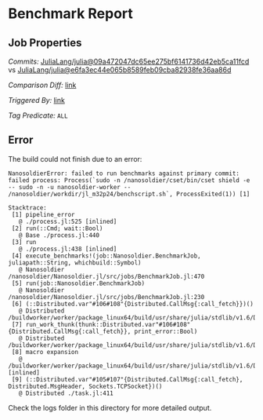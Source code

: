 # Benchmark Report

## Job Properties

*Commits:* [JuliaLang/julia@09a472047dc65ee275bf6141736d42eb5ca11fcd](https://github.com/JuliaLang/julia/commit/09a472047dc65ee275bf6141736d42eb5ca11fcd) vs [JuliaLang/julia@e6fa3ec44e065b8589feb09cba82938fe36aa86d](https://github.com/JuliaLang/julia/commit/e6fa3ec44e065b8589feb09cba82938fe36aa86d)

*Comparison Diff:* [link](https://github.com/JuliaLang/julia/compare/e6fa3ec44e065b8589feb09cba82938fe36aa86d..09a472047dc65ee275bf6141736d42eb5ca11fcd)

*Triggered By:* [link](https://github.com/JuliaLang/julia/pull/43852#issuecomment-1028586901)

*Tag Predicate:* `ALL`

## Error

The build could not finish due to an error:

```
NanosoldierError: failed to run benchmarks against primary commit: failed process: Process(`sudo -n /nanosoldier/cset/bin/cset shield -e -- sudo -n -u nanosoldier-worker -- /nanosoldier/workdir/jl_m32p24/benchscript.sh`, ProcessExited(1)) [1]

Stacktrace:
 [1] pipeline_error
   @ ./process.jl:525 [inlined]
 [2] run(::Cmd; wait::Bool)
   @ Base ./process.jl:440
 [3] run
   @ ./process.jl:438 [inlined]
 [4] execute_benchmarks!(job::Nanosoldier.BenchmarkJob, juliapath::String, whichbuild::Symbol)
   @ Nanosoldier /nanosoldier/Nanosoldier.jl/src/jobs/BenchmarkJob.jl:470
 [5] run(job::Nanosoldier.BenchmarkJob)
   @ Nanosoldier /nanosoldier/Nanosoldier.jl/src/jobs/BenchmarkJob.jl:230
 [6] (::Distributed.var"#106#108"{Distributed.CallMsg{:call_fetch}})()
   @ Distributed /buildworker/worker/package_linux64/build/usr/share/julia/stdlib/v1.6/Distributed/src/process_messages.jl:278
 [7] run_work_thunk(thunk::Distributed.var"#106#108"{Distributed.CallMsg{:call_fetch}}, print_error::Bool)
   @ Distributed /buildworker/worker/package_linux64/build/usr/share/julia/stdlib/v1.6/Distributed/src/process_messages.jl:63
 [8] macro expansion
   @ /buildworker/worker/package_linux64/build/usr/share/julia/stdlib/v1.6/Distributed/src/process_messages.jl:278 [inlined]
 [9] (::Distributed.var"#105#107"{Distributed.CallMsg{:call_fetch}, Distributed.MsgHeader, Sockets.TCPSocket})()
   @ Distributed ./task.jl:411
```

Check the logs folder in this directory for more detailed output.

